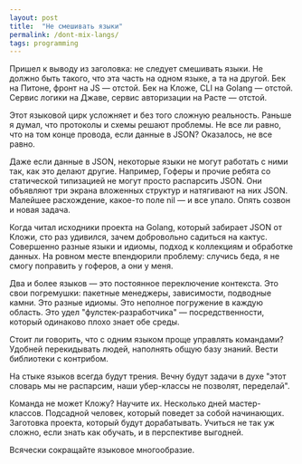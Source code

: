 ```yaml
---
layout: post
title:  "Не смешивать языки"
permalink: /dont-mix-langs/
tags: programming
---
```


Пришел к выводу из заголовка: не следует смешивать языки. Не должно быть такого, что эта часть на одном языке, а та на другой. Бек на Питоне, фронт на JS — отстой. Бек на Кложе, CLI на Golang — отстой. Сервис логики на Джаве, сервис авторизации на Расте — отстой.

Этот языковой цирк усложняет и без того сложную реальность. Раньше я думал, что протоколы и схемы решают проблемы. Не все ли равно, что на том конце провода, если данные в JSON? Оказалось, не все равно.

Даже если данные в JSON, некоторые языки не могут работать с ними так, как это делают другие. Например, Гоферы и прочие ребята со статической типизацией не могут просто распарсить JSON. Они объявляют три экрана вложенных структур и натягивают на них JSON. Малейшее расхождение, какое-то поле nil — и все упало. Опять созвон и новая задача.

Когда читал исходники проекта на Golang, который забирает JSON от Кложи, сто раз удивился, зачем добровольно садиться на кактус. Совершенно разные языки и идиомы, подход к коллекциям и обработке данных. На ровном месте впендюрили проблему: случись беда, я не смогу поправить у гоферов, а они у меня.

Два и более языков — это постоянное переключение контекста. Это свои погремушки: пакетные менеджеры, зависимости, подводные камни. Это разные идиомы. Это неполное погружение в каждую область. Это удел "фулстек-разработчика" — посредственности, который одинаково плохо знает обе среды.

Стоит ли говорить, что с одним языком проще управлять командами? Удобней перекидывать людей, наполнять общую базу знаний. Вести библиотеки с контрибом.

На стыке языков всегда будут трения. Вечну будут задачи в духе "этот словарь мы не распарсим, наши убер-классы не позволят, переделай".

Команда не может Кложу? Научите их. Несколько дней мастер-классов. Подсадной человек, который поведет за собой начинающих. Заготовка проекта, который будут дорабатывать. Учиться не так уж сложно, если знать как обучать, и в перспективе выгодней.

Всячески сокращайте языковое многообразие.
